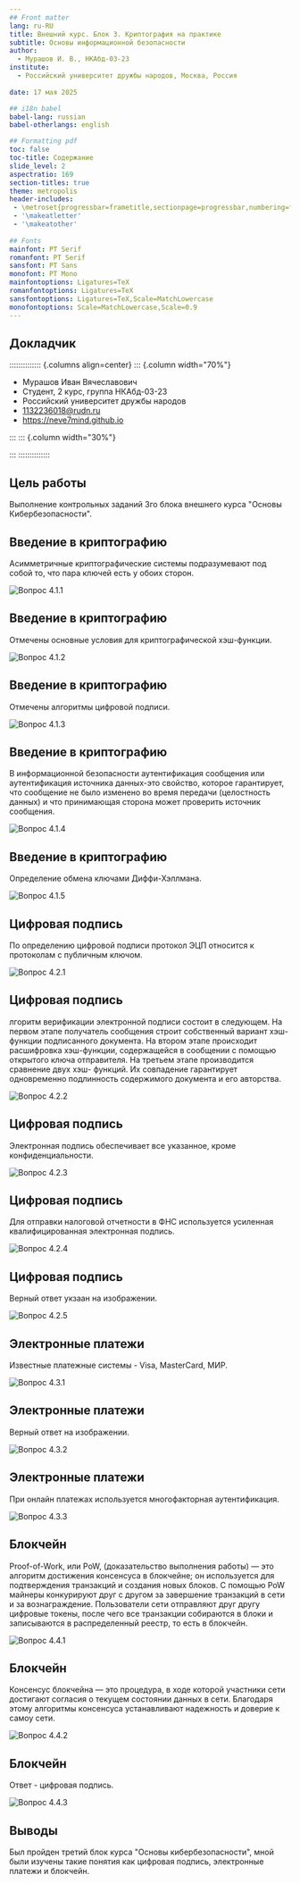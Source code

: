 ```yaml
---
## Front matter
lang: ru-RU
title: Внешний курс. Блок 3. Криптография на практике
subtitle: Основы информационной безопасности
author:
  - Мурашов И. В., НКАбд-03-23
institute:
  - Российский университет дружбы народов, Москва, Россия
  
date: 17 мая 2025

## i18n babel
babel-lang: russian
babel-otherlangs: english

## Formatting pdf
toc: false
toc-title: Содержание
slide_level: 2
aspectratio: 169
section-titles: true
theme: metropolis
header-includes:
 - \metroset{progressbar=frametitle,sectionpage=progressbar,numbering=fraction}
 - '\makeatletter'
 - '\makeatother'
 
## Fonts
mainfont: PT Serif
romanfont: PT Serif
sansfont: PT Sans
monofont: PT Mono
mainfontoptions: Ligatures=TeX
romanfontoptions: Ligatures=TeX
sansfontoptions: Ligatures=TeX,Scale=MatchLowercase
monofontoptions: Scale=MatchLowercase,Scale=0.9
---
```


## Докладчик

:::::::::::::: {.columns align=center}
::: {.column width="70%"}

  * Мурашов Иван Вячеславович
  * Cтудент, 2 курс, группа НКАбд-03-23
  * Российский университет дружбы народов
  * [1132236018@rudn.ru](mailto:1132236018@rudn.ru)
  * <https://neve7mind.github.io>

:::
::: {.column width="30%"}

:::
::::::::::::::

## Цель работы

Выполнение контрольных заданий 3го блока внешнего курса "Основы Кибербезопасности".

## Введение в криптографию

Асимметричные криптографические системы подразумевают под собой то, что пара ключей есть у обоих сторон.

![Вопрос 4.1.1](image/1.png)

## Введение в криптографию

Отмечены основные условия для криптографической хэш-функции.

![Вопрос 4.1.2](image/2.png)

## Введение в криптографию

Отмечены алгоритмы цифровой подписи.

![Вопрос 4.1.3](image/3.png)

## Введение в криптографию

В информационной безопасности аутентификация сообщения или аутентификация источника данных-это свойство, которое гарантирует, что сообщение не было изменено во время передачи (целостность данных) и что принимающая сторона может проверить источник сообщения.

![Вопрос 4.1.4](image/4.png)

## Введение в криптографию

Определение обмена ключами Диффи-Хэллмана.

![Вопрос 4.1.5](image/5.png)

## Цифровая подпись

По определению цифровой подписи протокол ЭЦП относится к протоколам с публичным ключом.

![Вопрос 4.2.1](image/6.png)

## Цифровая подпись

лгоритм верификации электронной подписи состоит в следующем. На первом этапе получатель сообщения строит собственный вариант хэш-функции подписанного документа. На втором этапе происходит расшифровка хэш-функции, содержащейся в сообщении с помощью открытого ключа отправителя. На третьем этапе производится сравнение двух хэш- функций. Их совпадение гарантирует одновременно подлинность содержимого документа и его авторства.

![Вопрос 4.2.2](image/7.png)

## Цифровая подпись

Электронная подпись обеспечивает все указанное, кроме конфиденциальности.

![Вопрос 4.2.3](image/8.png)

## Цифровая подпись

Для отправки налоговой отчетности в ФНС используется усиленная квалифицированная электронная подпись.

![Вопрос 4.2.4](image/9.png)

## Цифровая подпись

Верный ответ укзаан на изображении.

![Вопрос 4.2.5](image/10.png)

## Электронные платежи

Известные платежные системы - Visa, MasterCard, МИР.

![Вопрос 4.3.1](image/11.png)

## Электронные платежи

Верный ответ на изображении.

![Вопрос 4.3.2](image/12.png)

## Электронные платежи

При онлайн платежах используется многофакторная аутентификация.

![Вопрос 4.3.3](image/13.png)

## Блокчейн

Proof-of-Work, или PoW, (доказательство выполнения работы) — это алгоритм достижения консенсуса в блокчейне; он используется для подтверждения транзакций и создания новых блоков. С помощью PoW майнеры конкурируют друг с другом за завершение транзакций в сети и за вознаграждение.
Пользователи сети отправляют друг другу цифровые токены, после чего все транзакции собираются в блоки и записываются в распределенный реестр, то есть в блокчейн.

![Вопрос 4.4.1](image/14.png)

## Блокчейн

Консенсус блокчейна — это процедура, в ходе которой участники сети достигают согласия о текущем состоянии данных в сети. Благодаря этому алгоритмы консенсуса устанавливают надежность и доверие к самоу сети.

![Вопрос 4.4.2](image/15.png)

## Блокчейн

Ответ - цифровая подпись.

![Вопрос 4.4.3](image/16.png)

## Выводы

Был пройден третий блок курса "Основы кибербезопасности", мной были изучены такие понятия как цифровая подпись, электронные платежи и блокчейн.


